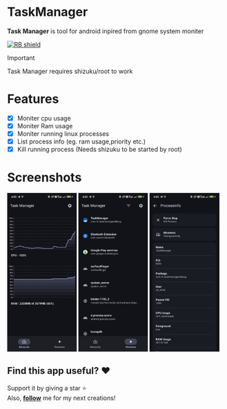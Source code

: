 # TaskManager
**Task Manager** is tool for android inpired from gnome system moniter

[<img src="https://shields.rbtlog.dev/simple/com.rk.taskmanager" alt="RB shield">](https://shields.rbtlog.dev/com.rk.taskmanager)

> [!IMPORTANT]
Task Manager requires shizuku/root to work

# Features
- [x] Moniter cpu usage
- [x] Moniter Ram usage
- [x] Moniter running linux processes
- [x] List process info (eg. ram usage,priority etc.)
- [x] Kill running process (Needs shizuku to be started by root)

# Screenshots
<div>
<img src="fastlane/metadata/android/en-US/images/phoneScreenshots/01.jpg" width="32%" />
  <img src="fastlane/metadata/android/en-US/images/phoneScreenshots/02.jpg" width="32%" />
    <img src="fastlane/metadata/android/en-US/images/phoneScreenshots/03.jpg" width="32%" />
</div>

## Find this app useful? :heart:
Support it by giving a star :star: <br>
Also, **__[follow](https://github.com/Rohitkushvaha01)__** me for my next creations!

